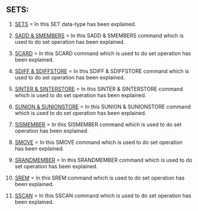## SETS:

1) [SETS](https://github.com/maayon2521/REDIS-HANDS-ON/blob/main/SETS/SET.pdf) = In this SET data-type has been explained.

2) [SADD & SMEMBERS](https://github.com/maayon2521/REDIS-HANDS-ON/blob/main/SETS/SADD%20%26%20SMEMBERS.pdf) = In this SADD & SMEMBERS command which is used to do set operation has been explained.

3) [SCARD](https://github.com/maayon2521/REDIS-HANDS-ON/blob/main/SETS/SCARD.pdf) = In this SCARD command which is used to do set operation has been explained.

4) [SDIFF & SDIFFSTORE](https://github.com/maayon2521/REDIS-HANDS-ON/blob/main/SETS/SDIFF%20%26%20SDIFFSTORE.pdf) = In this SDIFF & SDIFFSTORE command which is used to do set operation has been explained.

5) [SINTER & SINTERSTORE](https://github.com/maayon2521/REDIS-HANDS-ON/blob/main/SETS/SINTER%20%26%20SINTERSTORE.pdf) = In this SINTER & SINTERSTORE command which is used to do set operation has been explained.

6) [SUNION & SUNIONSTORE](https://github.com/maayon2521/REDIS-HANDS-ON/blob/main/SETS/SUNION%20%26%20SUNIONSTORE.pdf) = In this SUNION & SUNIONSTORE command which is used to do set operation has been explained.

7) [SISMEMBER](https://github.com/maayon2521/REDIS-HANDS-ON/blob/main/SETS/SISMEMBER.pdf) = In this SISMEMBER command which is used to do set operation has been explained.

8) [SMOVE](https://github.com/maayon2521/REDIS-HANDS-ON/blob/main/SETS/SMOVE.pdf) = In this SMOVE command which is used to do set operation has been explained.

9) [SRANDMEMBER](https://github.com/maayon2521/REDIS-HANDS-ON/blob/main/SETS/SRANDMEMBER.pdf) = In this SRANDMEMBER command which is used to do set operation has been explained.

10) [SREM](https://github.com/maayon2521/REDIS-HANDS-ON/blob/main/SETS/SREM.pdf) = In this SREM command which is used to do set operation has been explained.

11) [SSCAN](https://github.com/maayon2521/REDIS-HANDS-ON/blob/main/SETS/SSCAN.pdf) = In this SSCAN command which is used to do set operation has been explained.
